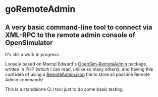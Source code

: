 # goRemoteAdmin
## A very basic command-line tool to connect via XML-RPC to the remote admin console of OpenSimulator

It's still a work in progress.

Loosely based on Marcel Edward's [OpenSim-RemoteAdmin](https://github.com/MarcelEdward/OpenSim-RemoteAdmin/) package, written in PHP (which I can read, unlike so many others), and having this cool idea of using a [RemoteAdmin.json](./RemoteAdmin.json) file to store all possible Remote Admin commands!

This is a standalone CLI tool just to do some basic testing.